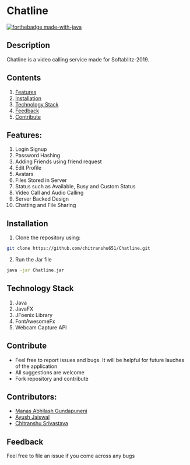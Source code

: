# Chatline

[![forthebadge made-with-java](http://ForTheBadge.com/images/badges/made-with-java.svg)](https://www.java.com/)

## Description
Chatline is a video calling service made for Softablitz-2019.

## Contents

1. [Features](#fet)
2. [Installation](#install)
3. [Technology Stack](#depend)
4. [Feedback](#feed)
5. [Contribute](#contri) 

<a name="fet"></a>
## Features:
1. Login Signup
1. Password Hashing
1. Adding Friends using friend request
1. Edit Profile
1. Avatars
1. Files Stored in Server
1. Status such as Available, Busy and Custom Status
1. Video Call and Audio Calling
1. Server Backed Design
1. Chatting and File Sharing

<a name="install"></a>
## Installation
1. Clone the repository using:
```bash
git clone https://github.com/chitranshu651/Chatline.git
```
2. Run the Jar file
```bash
java -jar Chatline.jar
```
<a name="depend"></a>
## Technology Stack
1. Java
1. JavaFX
1. JFoenix Library
1. FontAwesomeFx
1. Webcam Capture API

<a name="contri"></a>
## Contribute
* Feel free to report issues and bugs. It will be helpful for future lauches of the application
* All suggestions are welcome
* Fork repository and contribute


## Contributors:

* [Manas Abhilash Gundapuneni](http://github.com/geekymanas)
* [Ayush Jaiswal](http://github.com/ayush2709)
* [Chitranshu Srivastava](http://github.com/chitranshu651)

<a name="feed"></a>
## Feedback
Feel free to file an issue if you come across any bugs
